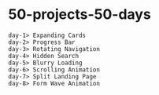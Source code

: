 # 50-projects-50-days
`day-1> Expanding Cards` <br/>
`day-2> Progress Bar` <br/>
`day-3> Rotating Navigation` <br/>
`day-4> Hidden Search` <br/>
`day-5> Blurry Loading` <br/>
`day-6> Scrolling Animation` <br/>
`day-7> Split Landing Page` <br/>
`day-8> Form Wave Animation` <br/>
